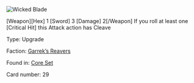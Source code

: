 
![Wicked Blade](https://warhammerunderworlds.com/wp-content/uploads/sites/6/2017/12/029_ENG-Wicked-Blade.png)

[Weapon][Hex] 1 [Sword] 3 [Damage] 2[/Weapon] If you roll at least one [Critical Hit] this Attack action has Cleave

Type: Upgrade

Faction: [Garrek’s Reavers](/factions/garreks-reavers.md)

Found in: [Core Set](/locations/core-set.md)

Card number: 29
